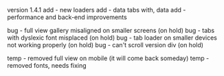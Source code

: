 version 1.4.1
add - new loaders
add - data tabs with, data
add - performance and back-end improvements

bug - full view gallery misaligned on smaller screens (on hold)
bug - tabs with dyslexic font misplaced (on hold)
bug - tab loader on smaller devices not working properly (on hold)
bug - can't scroll version div (on hold)

temp - removed full view on mobile (it will come back someday)
temp - removed fonts, needs fixing